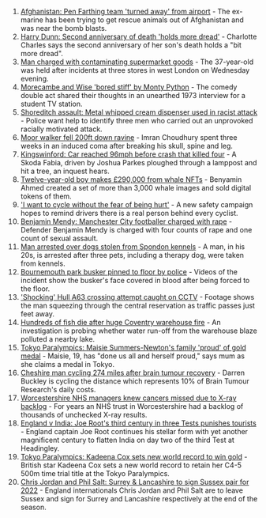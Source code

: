 1. [Afghanistan: Pen Farthing team 'turned away' from airport](https://www.bbc.co.uk/news/uk-england-essex-58354229?at_medium=RSS&at_campaign=KARANGA) - The ex-marine has been trying to get rescue animals out of Afghanistan and was near the bomb blasts.
2. [Harry Dunn: Second anniversary of death 'holds more dread'](https://www.bbc.co.uk/news/uk-england-northamptonshire-58346085?at_medium=RSS&at_campaign=KARANGA) - Charlotte Charles says the second anniversary of her son's death holds a "bit more dread".
3. [Man charged with contaminating supermarket goods](https://www.bbc.co.uk/news/uk-england-london-58351768?at_medium=RSS&at_campaign=KARANGA) - The 37-year-old was held after incidents at three stores in west London on Wednesday evening.
4. [Morecambe and Wise 'bored stiff' by Monty Python](https://www.bbc.co.uk/news/uk-england-norfolk-58158598?at_medium=RSS&at_campaign=KARANGA) - The comedy double act shared their thoughts in an unearthed 1973 interview for a student TV station.
5. [Shoreditch assault: Metal whipped cream dispenser used in racist attack](https://www.bbc.co.uk/news/uk-england-london-58353977?at_medium=RSS&at_campaign=KARANGA) - Police want help to identify three men who carried out an unprovoked racially motivated attack.
6. [Moor walker fell 200ft down ravine](https://www.bbc.co.uk/news/uk-england-manchester-58316917?at_medium=RSS&at_campaign=KARANGA) - Imran Choudhury spent three weeks in an induced coma after breaking his skull, spine and leg.
7. [Kingswinford: Car reached 96mph before crash that killed four](https://www.bbc.co.uk/news/uk-england-birmingham-58346494?at_medium=RSS&at_campaign=KARANGA) - A Skoda Fabia, driven by Joshua Parkes ploughed through a lamppost and hit a tree, an inquest hears.
8. [Twelve-year-old boy makes £290,000 from whale NFTs](https://www.bbc.co.uk/news/technology-58343062?at_medium=RSS&at_campaign=KARANGA) - Benyamin Ahmed created a set of more than 3,000 whale images and sold digital tokens of them.
9. ['I want to cycle without the fear of being hurt'](https://www.bbc.co.uk/news/uk-england-birmingham-58343544?at_medium=RSS&at_campaign=KARANGA) - A new safety campaign hopes to remind drivers there is a real person behind every cyclist.
10. [Benjamin Mendy: Manchester City footballer charged with rape](https://www.bbc.co.uk/news/uk-england-manchester-58348288?at_medium=RSS&at_campaign=KARANGA) - Defender Benjamin Mendy is charged with four counts of rape and one count of sexual assault.
11. [Man arrested over dogs stolen from Spondon kennels](https://www.bbc.co.uk/news/uk-england-derbyshire-58351284?at_medium=RSS&at_campaign=KARANGA) - A man, in his 20s, is arrested after three pets, including a therapy dog, were taken from kennels.
12. [Bournemouth park busker pinned to floor by police](https://www.bbc.co.uk/news/uk-england-dorset-58347979?at_medium=RSS&at_campaign=KARANGA) - Videos of the incident show the busker's face covered in blood after being forced to the floor.
13. ['Shocking' Hull A63 crossing attempt caught on CCTV](https://www.bbc.co.uk/news/uk-england-humber-58345196?at_medium=RSS&at_campaign=KARANGA) - Footage shows the man squeezing through the central reservation as traffic passes just feet away.
14. [Hundreds of fish die after huge Coventry warehouse fire](https://www.bbc.co.uk/news/uk-england-coventry-warwickshire-58348849?at_medium=RSS&at_campaign=KARANGA) - An investigation is probing whether water run-off from the warehouse blaze polluted a nearby lake.
15. [Tokyo Paralympics: Maisie Summers-Newton's family 'proud' of gold medal](https://www.bbc.co.uk/news/uk-england-northamptonshire-58349262?at_medium=RSS&at_campaign=KARANGA) - Maisie, 19, has "done us all and herself proud," says mum as she claims a medal in Tokyo.
16. [Cheshire man cycling 274 miles after brain tumour recovery](https://www.bbc.co.uk/news/uk-england-merseyside-58345349?at_medium=RSS&at_campaign=KARANGA) - Darren Buckley is cycling the distance which represents 10% of Brain Tumour Research's daily costs.
17. [Worcestershire NHS managers knew cancers missed due to X-ray backlog](https://www.bbc.co.uk/news/uk-england-hereford-worcester-58331797?at_medium=RSS&at_campaign=KARANGA) - For years an NHS trust in Worcestershire had a backlog of thousands of unchecked X-ray results.
18. [England v India: Joe Root's third century in three Tests punishes tourists](https://www.bbc.co.uk/sport/cricket/58347272?at_medium=RSS&at_campaign=KARANGA) - England captain Joe Root continues his stellar form with yet another magnificent century to flatten India on day two of the third Test at Headingley.
19. [Tokyo Paralympics: Kadeena Cox sets new world record to win gold](https://www.bbc.co.uk/sport/disability-sport/58352830?at_medium=RSS&at_campaign=KARANGA) - British star Kadeena Cox sets a new world record to retain her C4-5 500m time trial title at the Tokyo Paralympics.
20. [Chris Jordan and Phil Salt: Surrey & Lancashire to sign Sussex pair for 2022](https://www.bbc.co.uk/sport/cricket/58347869?at_medium=RSS&at_campaign=KARANGA) - England internationals Chris Jordan and Phil Salt are to leave Sussex and sign for Surrey and Lancashire respectively at the end of the season.

